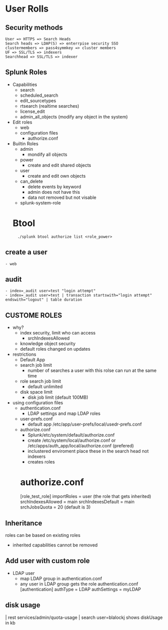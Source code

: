 # User Rolls

## Security methods
    User => HTTPS => Search Heads 
    Search heads => LDAP(S) => enterrpise security SSO
    clustermembers => pass4symmkey => cluster members
    UF => SSL/TLS => indexers
    Searchhead => SSL/TLS => indexer

## Splunk Roles 
- Capabilities
    - search
    - scheduled_search
    - edit_sourcetypes
    - rtsearch (realtime searches)
    - license_edit 
    - admin_all_objects (modify any object in the system)
- Edit roles
    - web
    - configuration files
        - authorize.conf
- Builtin Roles
    - admin
        - mondify all objects
    - power
        - create and edit shared objects
    - user
        - create and edit own objects
    - can_delete
        - delete events by keyword
        - admin does not have this
        - data not removed but not visable
    - splunk-system-role
    # Btool
        ./splunk btool authorize list <role_power>
## create a user
    - web 
## audit
    - index=_audit user=test "login attempt"
    - index=_audit user=test | transaction startswith="login attempt" endswith="logout" | table duration 

## CUSTOME ROLES 
- why?
    - index security, limit who can access
        - srchIndexesAllowed
    - knowledge object security
    - default roles changed on updates
- restrictions
    - Default App
    - search job limit
        - number of searches a user with this rolse can run at the same time
    - role search job limit
        - default unlimited
    - disk space limit
        - disk job limit (default 100MB)
- using configuration files
    - authentication.conf
        - LDAP settings and map LDAP roles
    - user-prefs.conf
        - default app
        /etc/app/user-prefs/local/usedr-prefs.conf
    - authorize.conf
        - Splunk/etc/system/default/authorize.conf
        - create /etc/system/local/authorize.conf
            or   /etc/apps/auth_app/local/authorize.conf (prefered)
        - inclustered enviroment place these in the search head not indexers
        - creates roles
        # authorize.conf
        [role_test_role]
        importRoles = user (the role that gets inherited)
        srchIndexesAllowed = main
        srchIndexesDefault = main
        srchJobsQuota = 20 (default is 3)

## Inheritance
roles can be based on existing roles
- inherited capabilities cannot be removed
## Add user with custom role
- LDAP user
    - map LDAP group in authentication.conf
    - any user in LDAP group gets the role
    authentication.conf
    [authentication]
    authType = LDAP
    authSettings = myLDAP

## disk usage
| rest services/admin/quota-usage | search user=blalockj
    shows diskUsage in kb